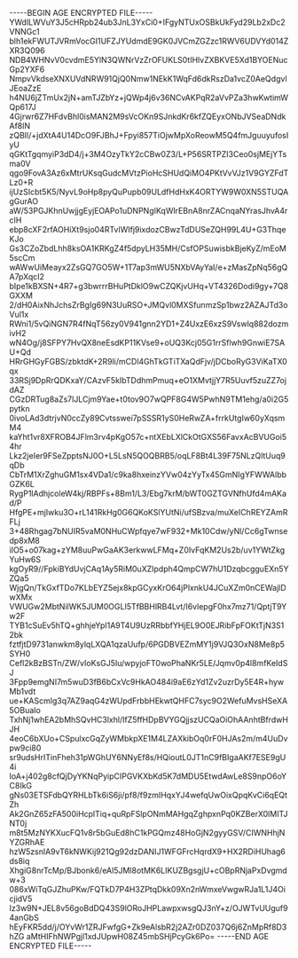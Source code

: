 -----BEGIN AGE ENCRYPTED FILE-----
YWdlLWVuY3J5cHRpb24ub3JnL3YxCi0+IFgyNTUxOSBkUkFyd29Lb2xDc2VNNGc1
blh1ekFWUTJVRmVocGI1UFZJYUdmdE9GK0JVCmZGZzc1RWV6UDVYd014ZXR3Q096
NDB4WHNvV0cvdmE5YlN3QWNrVzZrOFUKLS0tIHlvZXBKVE5Xd1BYOENucGp2YXF6
NmpvVkdseXNXUVdNRW91QjQ0Nmw1NEkK1WqFd6dkRszDa1vcZ0AeQdgvlJEoaZzE
h4NU6jZTmUx2jN+amTJZbYz+jQWp4j6v36NCvAKPqR2aVvPZa3hwKwtimWQp617J
4Gjrwr6Z7HFdvBhl0isMAN2M9sVcOKn9SJnkdKr6kfZQEyxONbJVSeaDNdkAf8lN
zQBIl/+jdXtA4U14DcO9FJBhJ+Fpyi857TiOjwMpXoReowM5Q4fmJguuyufosIyU
qGKtTgqmyiP3dD4/j+3M4OzyTkY2cCBw0Z3/L+P56SRTPZI3Ceo0sjMEjYTsma0V
qgo9FovA3Az6xMtrUKsqGudcMVtzPioHcSHUdQiMO4PKtVvVJz1V9GYZFdTLz0+R
ijUzSIcbt5K5/NyvL9oHp8pyQuPupb09ULdfHdHxK4ORTYW9W0XN5STUQAgGurAO
aW/53PGJKhnUwjjgEyjEOAPo1uDNPNgIKqWlrEBnA8nrZACnqaNYrasJhvA4rcIH
ebp8cXF2rfAOHiXt9sjo04RTvlWIfj9ixdozCBwzTdDUSeZQH99L4U+G3ThqeKJo
Gs3CZoZbdLhh8ksOA1KRKgZ4f5dpyLH35MH/CsfOPSuwisbkBjeKyZ/mEoM5scCm
wAWwUiMeayx2ZsGQ7GO5W+1T7ap3mWU5NXbVAyYaI/e+zMasZpNq56gQA7pXqcI2
bIpe1kBXSN+4R7+g3bwrrrBHuPtDklO9wCZQKjvUHq+VT4326Dodi9gy+7Q8GXXM
2/dH0AixNhJchsZrBgIg69N3UuRSO+JMQvl0MXSfunmzSp1bwz2AZAJTd3oVul1x
RWni1/5vQiNGN7R4fNqT56zy0V941gnn2YD1+Z4UxzE6xzS9Vswlq882dozmivH2
wN4Og/j8SFPY7HvQX8neEsdKP11KVse9+oUQ3Kcj05G1rrSflwh9GnwiE7SAU+Qd
HRrGHGyFGBS/zbktdK+2R9li/mCDl4GhTkGTiTXaQdFjv/jDCboRyG3ViKaTX0qx
33RSj9DpRrQDKxaY/CAzvF5kIbTDdhmPmuq+eO1XMvtjjY7R5Uuvf5zuZZ7ojdAZ
CGzDRTug8aZs7lJLCjm9Yae+t0tov9O7wQPF8G4W5PwhN9TM1ehg/a0i2G5pytkn
0ivoLAd3dtrjvN0ccZy89Cvtsswei7pSSSR1yS0HeRwZA+frrkUtgIw60yXqsmM4
kaYht1vr8XFROB4JFlm3rv4pKgO57c+ntXEbLXlCkOtGXS56FavxAcBVUGoi54hr
Lkz2jeIer9FSeZpptsNJ0O+L5LsN5QOQBRB5/oqLF8Bt4L39F75NLzQltUuq9qDb
CbTrM1XrZghuGM1sx4VDa1/c9ka8hxeinzYVw04zYyTx45GmNIgYFWWAlbbGZK6L
RygP1lAdhjcoleW4kj/RBPFs+8Bm1/L3/Ebg7krM/bWT0GZTGVNfhUfd4mAKad/P
HfgPE+mjIwku3O+rL141RkHg0G6QKoKSlYUtNi/ufSBzva/muXeIChREYZAmRFLj
3+48Rhgag7bNUIR5vaM0NHuCWpfqye7wF932+Mk10Cdw/yNl/Cc6gTwnsedp8xM8
iIO5+o07kag+zYM8uuPwGaAK3erkwwLFMq+Z0IvFqKM2Us2b/uv1YWtZkgYuHw6S
kgOyR9//FpkiBYdUvjCAq1Ay5RiM0uXZIpdph4QmpCW7hU1DzqbcgguEXn5YZQa5
WjgQn/TkGxfTDo7KLbEYZ5ejx8kpGCyxKrO64jPlxnkU4JCuXZm0nCEWajlDwXMx
VWUGw2MbtNilWK5JUM0OGLI5TfBBHlRB4Lvt/I6vlepgF0hx7mz71/QptjT9Yw2F
TYB1cSuEv5hTQ+ghhjeYpI1A9T4U9UzRRbbfYHjEL9O0EJRibFpFOKtTjN3S12bk
fztfjtD9731anwkm8ylqLXQA1qzaUufp/6PGDBVEZmMY1j9VJQ3OxN8Me8p5SYH0
Cefl2kBzBSTn/ZW/vIoKsGJ5Iu/wpyjoFT0woPhaNKr5LE/Jqmv0p4l8mfKeIdSJ
3Fpp9emgNI7m5wuD3fB6bCxVc9HkAO484i9aE6zYd1Zv2uzrDy5E4R+hywMb1vdt
ue+KAScmlg3q7AZ9aqG4zWUpdFrbbHEkwtQHFC7syc9O2WefuMvsHSeXA5OBuaIo
TxhNj1whEA2bMhSQvHC3lxhl/IfZ5ffHDpBVYGQjjszUCQaOiOhAAnhtBfrdwHJH
4eoC6bXUo+CSpulxcGqZyWMbkpXE1M4LZAXkibOq0rF0HJAs2m/m4UuDvpw9ci80
sr9udsHrITinFheh31pWGhUY6NNyEf8s/HQioutL0JT1nC9fBIgaAKf7ESE9gU4i
IoA+j402g8cfQjDyYKNqPyipCIPGVKXbKd5K7dMDU5EtwdAwLe8S9npO6oYC8IkG
gNs03ETSFdbQYRHLbTk6iS6ji/pf8/f9zmIHqxYJ4wefqUwOixQpqKvCi6qEQtZh
Ak2GnZ65zFA500iHcplTiq+quRpFSlpONmMAHgqZghpxnPq0KZBerX0lMITJNT0j
m8t5MzNYKXucFQ1v8r5bGuEd8hC1kPGQmz48HoGjN2gyyGSV/CIWNHhjNYZGRhAE
hzW5zsnlA9vT6kNWKij921Qg92dzDANIJ1WFGFrcHqrdX9+HX2RDiHUhag6ds8iq
XhgiG8nrTcMp/BJbonk6/eAl5JMl8otMK6LIKUZBgsgjU+cOBpRNjaPxDvgmdw+3
086xWiTqGJZhuPKw/FQTkD7P4H3ZPtqDkk09Xn2nWmxeVwgwRJa1L1J4OicjidV5
Iz3w9N+JEL8v56goBdDQ43S9lORoJHPLawpxwsgQJ3nY+z/OJWTvUUguf94anGbS
hEyFKR5dd/j/OYvWr1ZRJFwfgG+Zk9eAlsbR2j2AZr0DZ037Q6j6ZnMpRf8D3hZG
aMtHIFhNWPgjl1xdJUpwH08Z45mbSHjPcyGk6Po=
-----END AGE ENCRYPTED FILE-----
